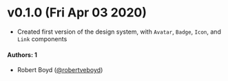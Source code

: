 # v0.1.0 (Fri Apr 03 2020)

- Created first version of the design system, with `Avatar`, `Badge`, `Icon`, and `Link` components

#### Authors: 1
- Robert Boyd ([@robertveboyd](https://github.com/robertveboyd))